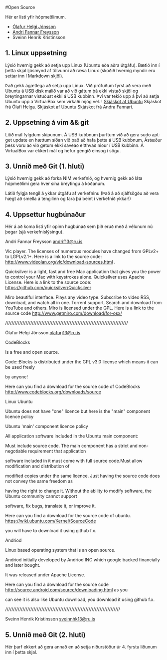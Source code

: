 #Open Source

Hér er listi yfir hópmeðlimum.

- [Ólafur Helgi Jónsson](http://example.com/ "Title")
- [Andri Fannar Freysson](https://github.com/andrif13)
- Sveinn Henrik Kristinsson

## 1. Linux uppsetning

Lýsið hvernig gekk að setja upp Linux (Ubuntu eða aðra útgáfu). Bætið inn í þetta skjal ljósmynd af tölvunni að ræsa Linux (skoðið hvernig myndir eru settar inn í Markdown skjöl).

Það gekk ágætlega að setja upp Linux. Við prófuðum fyrst að vera með Ubuntu á USB disk málið var að við gátum þá ekki vistað skjöl og breytingarnar vistuðust ekki á USB kubbinn. Því var tekið upp á því að setja Ubuntu upp á VirtualBox sem virkaði mjög vel. !
[Skjáskot af Ubuntu](http://i.imgur.com/Ru0KLBz.jpg) Skjáskot frá Ólafi Helga.
[Skjáskot af Ubuntu](http://i.imgur.com/xYKgmj1.png?1) Skjáskot frá Andra Fannari.

## 2. Uppsetning á vim && git

Lítið mál fylgdum skipunum. Á USB kubbnum þurftum við að gera sudo apt-get update en hættum síðan við það að hafa þetta á USB kubbnum. Ástæður þess voru að við getum ekki saveað eitthvað niður í USB kubbinn. Á VirtualBox var ekkert mál og hefur gengið einsog í sögu.

## 3. Unnið með Git (1. hluti)

Lýsið hvernig gekk að forka NIM verkefnið, og hvernig gekk að láta hópmeðlimi gera hver sína breytingu á kóðanum.

Látið fylgja tengil á ykkar útgáfu af verkefninu (Það á að sjálfsögðu að vera hægt að smella á tengilinn og fara þá beint í verkefnið ykkar!)

## 4. Uppsettur hugbúnaður

Hér á að koma listi yfir opinn hugbúnað sem þið eruð með á vélunum nú þegar (sjá verkefnislýsingu).

Andri Fannar Freysson andrif13@ru.is

Vlc player. The licenses of numerous modules have changed from GPLv2+ to LGPLv2.1+.
Here is a link to the source code: http://www.videolan.org/vlc/download-sources.html .

Quicksilver is a light, fast and free Mac application that gives you the power to control your Mac with keystrokes alone. Quicksilver uses Apache License. 
Here is a link to the source code: https://github.com/quicksilver/Quicksilver 


Miro beautiful interface. Plays any video type. Subscribe to video RSS, download, and watch all in one. Torrent support. Search and download from YouTube and others. Miro is licensed under the GPL.
Here is a link to the source code http://www.getmiro.com/download/for-osx/ 

//////////////////////////////////////////////////////////////////////////////

Ólafur Helgi Jónsson olafurj13@ru.is

CodeBlocks 

Is a free and open source. 

Code::Blocks is distributed under the GPL v3.0 license which means it can be used freely

by anyone!

Here can you find a download for the source code of CodeBlocks http://www.codeblocks.org/downloads/source



Linux Ubuntu

Ubuntu does not have "one" licence but here is the "main" component licence policy

Ubuntu 'main' component licence policy

All application software included in the Ubuntu main component:

Must include source code. The main component has a strict and non-negotiable requirement that application 

software included in it must come with full source code.Must allow modification and distribution of 

modified copies under the same licence. Just having the source code does not convey the same freedom as 

having the right to change it. Without the ability to modify software, the Ubuntu community cannot support 

software, fix bugs, translate it, or improve it.


Here can you find a download for the source code of ubuntu. https://wiki.ubuntu.com/Kernel/SourceCode 

you will have to download it using github f.x.


Andriod

Linux based operating system that is an open source.

Andriod initially developed by Andriod INC which google backed financially and later bought.

It was released under Apache License.

Here can you find a download for the source code http://source.android.com/source/downloading.html as you

can see it is also like Ubuntu download, you download it using github f.x.

/////////////////////////////////////////////////////////////////////////

Sveinn Henrik Kristinsson sveinnhk13@ru.is
## 5. Unnið með Git (2. hluti)

Hér þarf ekkert að gera annað en að setja niðurstöður úr 4. fyrstu liðunum inn í þetta skjal.

